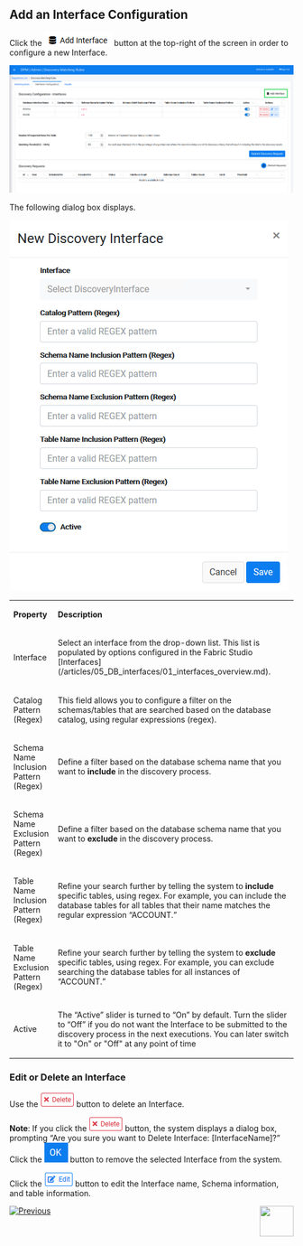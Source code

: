 ## Add an Interface Configuration

Click the ![image](/articles/DPM/images/Figure_85_Discovery_AddInterface.png) button at the top-right of the screen in order to configure a new Interface.

![image](/articles/DPM/images/Figure_87_Discovery_AddInterface_Callout.png)

The following dialog box displays.

![image](/articles/DPM/images/Figure_81_Discovery_NewInterface.png)

<table>
<tbody>
<tr>
<td width="85">
<p><strong>Property</strong></p>
</td>
<td width="785">
<p><strong>Description</strong></p>
</td>
</tr>
<tr>
<td width="85">
<p> Interface</p>
</td>
<td width="785">
<p>Select an interface from the drop-down list. This list is populated by options configured in the Fabric Studio [Interfaces](/articles/05_DB_interfaces/01_interfaces_overview.md).</p>
</td>
</tr>
<tr>
<td width="85">
<p>Catalog Pattern (Regex)</p>
</td>
<td width="785">
<p>This field allows you to configure a filter on the schemas/tables that are searched based on the database catalog, using regular expressions (regex).</p>
</td>
</tr>
<tr>
<td width="85">
<p>Schema Name Inclusion Pattern (Regex)</p>
</td>
<td width="785">
  <p>Define a filter based on the database schema name that you want to <b>include</b> in the discovery process.</p>
</td>
</tr>
<tr>
<td width="85">
<p>Schema Name Exclusion Pattern (Regex)</p>
</td>
<td width="785">
<p>Define a filter based on the database schema name that you want to <b>exclude</b> in the discovery process.</p>
</td>
</tr>
<tr>
<td width="85">
<p>Table Name Inclusion Pattern (Regex)</p>
</td>
<td width="785">
<p>Refine your search further by telling the system to <b>include</b> specific tables, using regex. For example, you can include the database tables for all tables that their name matches the regular expression “ACCOUNT.” </p>
</td>
</tr>
<tr>
<td width="85">
<p>Table Name Exclusion Pattern (Regex)</p>
</td>
<td width="785">
<p>Refine your search further by telling the system to <b>exclude</b> specific tables, using regex. For example, you can exclude searching the database tables for all instances of “ACCOUNT.” </p>
</td>
</tr>
<tr>
<td width="85">
<p>Active</p>
</td>
<td width="785">
<p>The “Active” slider is turned to “On” by default. Turn the slider to “Off” if you do not want the Interface to be submitted to the discovery process in the next executions. You can later switch it to "On" or "Off" at any point of time</p>
</td>
</tr>
</tbody>
</table>

###  Edit or Delete an Interface

Use the ![image](/articles/DPM/images/Figure_4_3_Delete.png) button to delete an Interface. 

**Note**: If you click the ![image](/articles/DPM/images/Figure_4_3_Delete.png) button, the system displays a dialog box, prompting “Are you sure you want to Delete Interface: [InterfaceName]?” Click the ![image](/articles/DPM/images/08_ICON_OK.png) button to remove the selected Interface from the system.

Click the ![image](/articles/DPM/images/Figure_4_2_Edit.png) button to edit the Interface name, Schema information, and table information.



[![Previous](/articles/DPM/images/Previous.png)]( /articles/DPM/02_Admin_Module/15_5_Discovery_Interfaces_Overview.md)[<img align="right" width="60" height="54" src="/articles/DPM/images/Next.png">](/articles/DPM/02_Admin_Module/15_7_Discovery_Submit_Discovery_Request.md)
